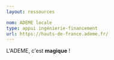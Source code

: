 ```yaml
---
layout: ressources

nom: ADEME locale
type: appui ingénierie-financement
url: https://hauts-de-france.ademe.fr/
---
```


L'ADEME, c'est **magique** !
